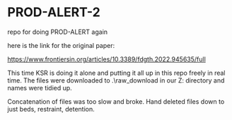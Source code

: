 # PROD-ALERT-2
repo for doing PROD-ALERT again

here is the link for the original paper:

https://www.frontiersin.org/articles/10.3389/fdgth.2022.945635/full

This time KSR is doing it alone and putting it all up in this repo freely in real time.
The files were downloaded to .\raw_download in our Z: directory and names were tidied up.

Concatenation of files was too slow and broke.
Hand deleted files down to just beds, restraint, detention.
